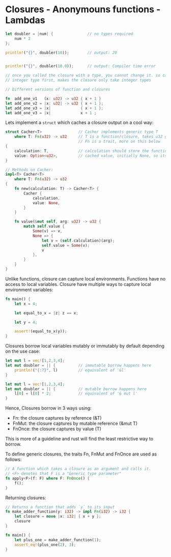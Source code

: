 # Closures - Anonymouns functions - Lambdas

```rust
let doubler = |num| {               // no types required
    num * 2
};

println!("{}", doubler(10));        // output: 20


println!("{}", doubler(10.0));      // output: Compiler time error

// once you called the closure with a type, you cannot change it. so calling it with
// integer type first, makes the closure only take integer types
```

```rust
// Different versions of function and closures

fn  add_one_v1   (x: u32) -> u32 { x + 1 }
let add_one_v2 = |x: u32| -> u32 { x + 1 };
let add_one_v3 = |x|             { x + 1 };
let add_one_v3 = |x|             x + 1 ;
```

Lets implement a `struct` which caches a closure output on a cool way:
```rust
struct Cacher<T>                // Cacher implements generic type T
    where T: Fn(u32) -> u32     // T is a function/closure, takes u32 give out u32
                                // Fn is a trait, more on this below
{
    calculation: T,             // calculation should store the function/closure
    value: Option<u32>,         // cached value, initially None, so its Option type
}

// Methods on Cacher:
impl<T> Cacher<T>
    where T: Fn(u32) -> u32
{
    fn new(calculation: T) -> Cacher<T> {
        Cacher {
            calculation,
            value: None,
        }
    }

    fn value(&mut self, arg: u32) -> u32 {
        match self.value {
            Some(v) => v,
            None => {
                let v = (self.calculation)(arg);
                self.value = Some(v);
                v
            },
        }
    }
}
```

Unlike functions, closure can capture local environments. Functions have no access to local variables. Closure have multiple ways to capture local environment variables:
```rust
fn main() {
    let x = 4;

    let equal_to_x = |z| z == x;

    let y = 4;

    assert!(equal_to_x(y));
}
```

Closures borrow local variables mutably or immutably by default depending on the use case:
```rust
let mut l = vec![1,2,3,4];
let mut doubler = || {          // immutable borrow happens here
    println!("{:?}", l)         // equivalent of '&l'
}
```

```rust
let mut l = vec![1,2,3,4];
let mut doubler = || {          // mutable borrow happens here
    l[0] = l[0] * 2;            // equivalent of '& mut l'
}
```
Hence, Closures borrow in 3 ways using:

- Fn: the closure captures by reference (&T)
- FnMut: the closure captures by mutable reference (&mut T)
- FnOnce: the closure captures by value (T)

This is more of a guideline and rust will find the least restrictive way to borrow.

To define generic closures, the traits Fn, FnMut and FnOnce are used as follows:
```rust
// A function which takes a closure as an argument and calls it.
// <F> denotes that F is a "Generic type parameter"
fn apply<F>(f: F) where F: FnOnce() {
    f();
}
```

Returning closures:
```rust
// Returns a function that adds `y` to its input
fn make_adder_function(y: i32) -> impl Fn(i32) -> i32 {
    let closure = move |x: i32| { x + y };
    closure
}

fn main() {
    let plus_one = make_adder_function(1);
    assert_eq!(plus_one(2), 3);
}
```
